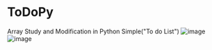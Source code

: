 # ToDoPy
 Array Study and Modification in Python Simple("To do List")
![image](https://user-images.githubusercontent.com/79244946/194345099-1ada7d8d-7e4d-4406-9b65-45ad59924070.png)
![image](https://user-images.githubusercontent.com/79244946/194345224-b59bef89-c268-4170-a5ab-adf75e631fe7.png)
